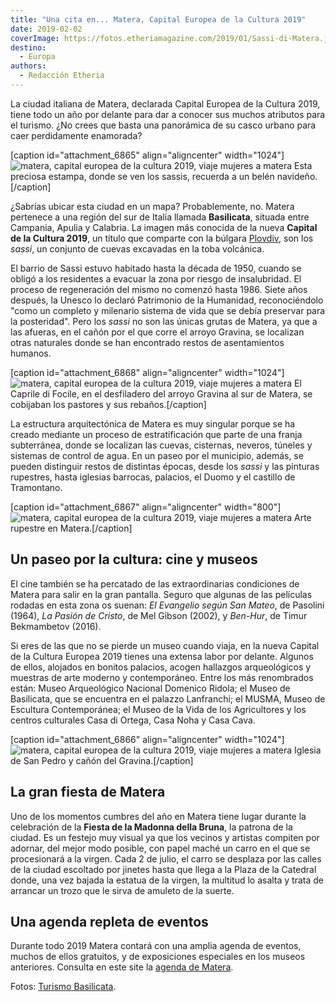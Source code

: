 ```yaml
---
title: "Una cita en... Matera, Capital Europea de la Cultura 2019"
date: 2019-02-02
coverImage: https://fotos.etheriamagazine.com/2019/01/Sassi-di-Matera.jpg
destino: 
  - Europa
authors: 
  - Redacción Etheria
---
```


La ciudad italiana de Matera, declarada Capital Europea de la Cultura 2019, tiene todo un año por delante para dar a conocer sus muchos atributos para el turismo. ¿No crees que basta una panorámica de su casco urbano para caer perdidamente enamorada?

\[caption id="attachment\_6865" align="aligncenter" width="1024"\]![matera, capital europea de la cultura 2019, viaje mujeres a matera](https://fotos.etheriamagazine.com/2019/01/Sassi-di-Matera.jpg "Esta preciosa estampa, donde se ven los sassis, recuerda a un nacimiento.") Esta preciosa estampa, donde se ven los sassis, recuerda a un belén navideño.\[/caption\]

¿Sabrías ubicar esta ciudad en un mapa? Probablemente, no. Matera pertenece a una región del sur de Italia llamada **Basilicata**, situada entre Campania, Apulia y Calabria. La imagen más conocida de la nueva **Capital de la Cultura 2019**, un título que comparte con la búlgara [Plovdiv](https://plovdiv2019.eu/en), son los _sassi_, un conjunto de cuevas excavadas en la toba volcánica.

El barrio de Sassi estuvo habitado hasta la década de 1950, cuando se obligó a los residentes a evacuar la zona por riesgo de insalubridad. El proceso de regeneración del mismo no comenzó hasta 1986. Siete años después, la Unesco lo declaró Patrimonio de la Humanidad, reconociéndolo "como un completo y milenario sistema de vida que se debía preservar para la posteridad". Pero los _sassi_ no son las únicas grutas de Matera, ya que a las afueras, en el cañón por el que corre el arroyo Gravina, se localizan otras naturales donde se han encontrado restos de asentamientos humanos.

\[caption id="attachment\_6868" align="aligncenter" width="1024"\]![matera, capital europea de la cultura 2019, viaje mujeres a matera](https://fotos.etheriamagazine.com/2019/01/Matera-la-Gravina-il-Caprile-di-Focile.jpg) El Caprile di Focile, en el desfiladero del arroyo Gravina al sur de Matera, se cobijaban los pastores y sus rebaños.\[/caption\]

La estructura arquitectónica de Matera es muy singular porque se ha creado mediante un proceso de estratificación que parte de una franja subterránea, donde se localizan las cuevas, cisternas, neveros, túneles y sistemas de control de agua. En un paseo por el municipio, además, se pueden distinguir restos de distintas épocas, desde los _sassi_ y las pinturas rupestres, hasta iglesias barrocas, palacios, el Duomo y el castillo de Tramontano.

\[caption id="attachment\_6867" align="aligncenter" width="800"\]![matera, capital europea de la cultura 2019, viaje mujeres a matera](https://fotos.etheriamagazine.com/2019/01/Matera-arte-rupestre.jpg) Arte rupestre en Matera.\[/caption\]

## Un paseo por la cultura: cine y museos

El cine también se ha percatado de las extraordinarias condiciones de Matera para salir en la gran pantalla. Seguro que algunas de las películas rodadas en esta zona os suenan: _El Evangelio según San Mateo_, de Pasolini (1964), _La Pasión de Cristo_, de Mel Gibson (2002), y _Ben-Hur_, de Timur Bekmambetov (2016).

Si eres de las que no se pierde un museo cuando viaja, en la nueva Capital de la Cultura Europea 2019 tienes una extensa labor por delante. Algunos de ellos, alojados en bonitos palacios, acogen hallazgos arqueológicos y muestras de arte moderno y contemporáneo. Entre los más renombrados están: Museo Arqueológico Nacional Domenico Ridola; el Museo de Basilicata, que se encuentra en el palazzo Lanfranchi; el MUSMA, Museo de Escultura Contemporánea; el Museo de la Vida de los Agricultores y los centros culturales Casa di Ortega, Casa Noha y Casa Cava.

\[caption id="attachment\_6866" align="aligncenter" width="1024"\]![matera, capital europea de la cultura 2019, viaje mujeres a matera](https://fotos.etheriamagazine.com/2019/01/Matera-iglesia-san-pedro.jpg "Iglesia de San Pedro y cañón del Gravina.") Iglesia de San Pedro y cañón del Gravina.\[/caption\]

## La gran fiesta de Matera

Uno de los momentos cumbres del año en Matera tiene lugar durante la celebración de la **Fiesta de la Madonna della Bruna**, la patrona de la ciudad. Es un festejo muy visual ya que los vecinos y artistas compiten por adornar, del mejor modo posible, con papel maché un carro en el que se procesionará a la virgen. Cada 2 de julio, el carro se desplaza por las calles de la ciudad escoltado por jinetes hasta que llega a la Plaza de la Catedral donde, una vez bajada la estatua de la virgen, la multitud lo asalta y trata de arrancar un trozo que le sirva de amuleto de la suerte.

## Una agenda repleta de eventos

Durante todo 2019 Matera contará con una amplia agenda de eventos, muchos de ellos gratuitos, y de exposiciones especiales en los museos anteriores. Consulta en este site la [agenda de Matera](https://www.materaevents.it/events).

Fotos: [Turismo Basilicata](http://www.italia.it/es/descubre-italia/basilicata.html).

